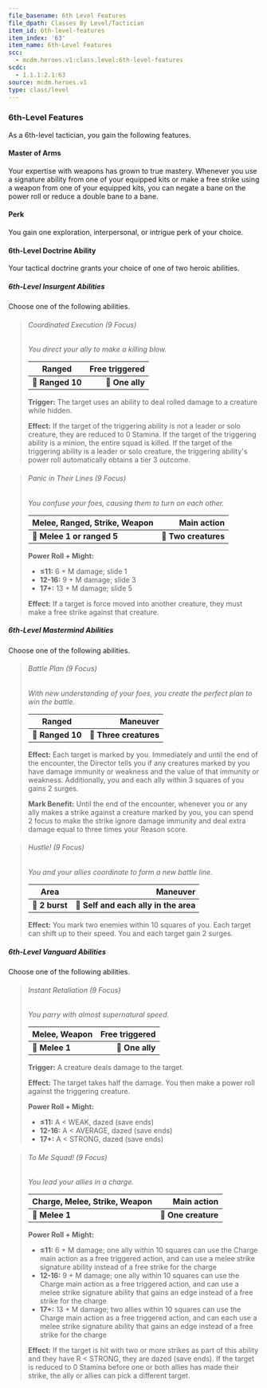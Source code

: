 ```yaml
---
file_basename: 6th Level Features
file_dpath: Classes By Level/Tactician
item_id: 6th-level-features
item_index: '63'
item_name: 6th-Level Features
scc:
  - mcdm.heroes.v1:class.level:6th-level-features
scdc:
  - 1.1.1:2.1:63
source: mcdm.heroes.v1
type: class/level
---
```


### 6th-Level Features

As a 6th-level tactician, you gain the following features.

#### Master of Arms

Your expertise with weapons has grown to true mastery. Whenever you use a signature ability from one of your equipped kits or make a free strike using a weapon from one of your equipped kits, you can negate a bane on the power roll or reduce a double bane to a bane.

#### Perk

You gain one exploration, interpersonal, or intrigue perk of your choice.

#### 6th-Level Doctrine Ability

Your tactical doctrine grants your choice of one of two heroic abilities.

##### 6th-Level Insurgent Abilities

Choose one of the following abilities.

<!-- -->
> ###### Coordinated Execution (9 Focus)
>
> *You direct your ally to make a killing blow.*
>
> | **Ranged**       | **Free triggered** |
> | ---------------- | -----------------: |
> | **📏 Ranged 10** |    **🎯 One ally** |
>
> **Trigger:** The target uses an ability to deal rolled damage to a creature while hidden.
>
> **Effect:** If the target of the triggering ability is not a leader or solo creature, they are reduced to 0 Stamina. If the target of the triggering ability is a minion, the entire squad is killed. If the target of the triggering ability is a leader or solo creature, the triggering ability's power roll automatically obtains a tier 3 outcome.

<!-- -->
> ###### Panic in Their Lines (9 Focus)
>
> *You confuse your foes, causing them to turn on each other.*
>
> | **Melee, Ranged, Strike, Weapon** |      **Main action** |
> | --------------------------------- | -------------------: |
> | **📏 Melee 1 or ranged 5**        | **🎯 Two creatures** |
>
> **Power Roll + Might:**
>
> - **≤11:** 6 + M damage; slide 1
> - **12-16:** 9 + M damage; slide 3
> - **17+:** 13 + M damage; slide 5
>
> **Effect:** If a target is force moved into another creature, they must make a free strike against that creature.

##### 6th-Level Mastermind Abilities

Choose one of the following abilities.

<!-- -->
> ###### Battle Plan (9 Focus)
>
> *With new understanding of your foes, you create the perfect plan to win the battle.*
>
> | **Ranged**       |           **Maneuver** |
> | ---------------- | ---------------------: |
> | **📏 Ranged 10** | **🎯 Three creatures** |
>
> **Effect:** Each target is marked by you. Immediately and until the end of the encounter, the Director tells you if any creatures marked by you have damage immunity or weakness and the value of that immunity or weakness. Additionally, you and each ally within 3 squares of you gains 2 surges.
>
> **Mark Benefit:** Until the end of the encounter, whenever you or any ally makes a strike against a creature marked by you, you can spend 2 focus to make the strike ignore damage immunity and deal extra damage equal to three times your Reason score.

<!-- -->
> ###### Hustle! (9 Focus)
>
> *You and your allies coordinate to form a new battle line.*
>
> | **Area**       |                          **Maneuver** |
> | -------------- | ------------------------------------: |
> | **📏 2 burst** | **🎯 Self and each ally in the area** |
>
> **Effect:** You mark two enemies within 10 squares of you. Each target can shift up to their speed. You and each target gain 2 surges.

##### 6th-Level Vanguard Abilities

Choose one of the following abilities.

<!-- -->
> ###### Instant Retaliation (9 Focus)
>
> *You parry with almost supernatural speed.*
>
> | **Melee, Weapon** | **Free triggered** |
> | ----------------- | -----------------: |
> | **📏 Melee 1**    |    **🎯 One ally** |
>
> **Trigger:** A creature deals damage to the target.
>
> **Effect:** The target takes half the damage. You then make a power roll against the triggering creature.
>
> **Power Roll + Might:**
>
> - **≤11:** A < WEAK, dazed (save ends)
> - **12-16:** A < AVERAGE, dazed (save ends)
> - **17+:** A < STRONG, dazed (save ends)

<!-- -->
> ###### To Me Squad! (9 Focus)
>
> *You lead your allies in a charge.*
>
> | **Charge, Melee, Strike, Weapon** |     **Main action** |
> | --------------------------------- | ------------------: |
> | **📏 Melee 1**                    | **🎯 One creature** |
>
> **Power Roll + Might:**
>
> - **≤11:** 6 + M damage; one ally within 10 squares can use the Charge main action as a free triggered action, and can use a melee strike signature ability instead of a free strike for the charge
> - **12-16:** 9 + M damage; one ally within 10 squares can use the Charge main action as a free triggered action, and can use a melee strike signature ability that gains an edge instead of a free strike for the charge
> - **17+:** 13 + M damage; two allies within 10 squares can use the Charge main action as a free triggered action, and can each use a melee strike signature ability that gains an edge instead of a free strike for the charge
>
> **Effect:** If the target is hit with two or more strikes as part of this ability and they have R < STRONG, they are dazed (save ends). If the target is reduced to 0 Stamina before one or both allies has made their strike, the ally or allies can pick a different target.
